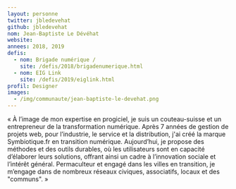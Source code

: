 ```yaml
---
layout: personne
twitter: jbledevehat
github: jbledevehat
nom: Jean-Baptiste Le Dévéhat
website:
annees: 2018, 2019
defis: 
  - nom: Brigade numérique /
    site: /defis/2018/brigadenumerique.html
  - nom: EIG Link
    site: /defis/2019/eiglink.html
profil: Designer 
images:
  - /img/communaute/jean-baptiste-le-devehat.png
---
```


« À l’image de mon expertise en progiciel, je suis un
couteau-suisse et un entrepreneur de la transformation
numérique. Après 7 années de gestion de projets web, pour l’industrie,
le service et la distribution, j'ai créé la marque
Symbiotique.fr en transition numérique. Aujourd’hui, je propose des
méthodes et des outils durables, où les utilisateurs sont en capacité
d’élaborer leurs solutions, offrant ainsi un cadre à l’innovation
sociale et l’intérêt général. Permaculteur et engagé dans les villes
en transition, je m’engage dans de nombreux réseaux 
civiques, associatifs, locaux et des "communs". »
